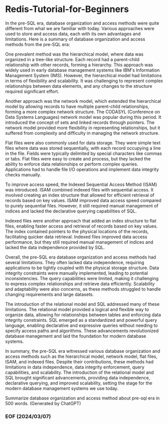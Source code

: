 # Redis-Tutorial-for-Beginners

In the pre-SQL era, database organization and access methods were quite different from what we are familiar with today. Various approaches were used to store and access data, each with its own advantages and limitations. Here is a summary of database organization and access methods from the pre-SQL era:

One prevalent method was the hierarchical model, where data was organized in a tree-like structure. Each record had a parent-child relationship with other records, forming a hierarchy. This approach was widely used in early database management systems like IBM's Information Management System (IMS). However, the hierarchical model had limitations in terms of flexibility and scalability. It was challenging to represent complex relationships between data elements, and any changes to the structure required significant effort.

Another approach was the network model, which extended the hierarchical model by allowing records to have multiple parent-child relationships, forming a more complex network structure. The CODASYL (Conference on Data Systems Languages) network model was popular during this period. It introduced the concept of sets and linked records through pointers. The network model provided more flexibility in representing relationships, but it suffered from complexity and difficulty in managing the network structure.

Flat files were also commonly used for data storage. They were simple text files where data was stored sequentially, with each record occupying a line in the file. Fields were typically delimited by special characters like commas or tabs. Flat files were easy to create and process, but they lacked the ability to enforce data relationships or perform complex queries. Applications had to handle file I/O operations and implement data integrity checks manually.

To improve access speed, the Indexed Sequential Access Method (ISAM) was introduced. ISAM combined indexed files with sequential access. It involved creating an index structure that allowed for efficient retrieval of records based on key values. ISAM improved data access speed compared to purely sequential files. However, it still required manual management of indices and lacked the declarative querying capabilities of SQL.

Indexed files were another approach that added an index structure to flat files, enabling faster access and retrieval of records based on key values. The index contained pointers to the physical locations of the records, facilitating quicker data retrieval. Indexed files improved data access performance, but they still required manual management of indices and lacked the data independence provided by SQL.

Overall, the pre-SQL era database organization and access methods had several limitations. They often lacked data independence, requiring applications to be tightly coupled with the physical storage structure. Data integrity constraints were manually implemented, leading to potential inconsistencies. The query capabilities were limited, making it challenging to express complex relationships and retrieve data efficiently. Scalability and adaptability were also concerns, as these methods struggled to handle changing requirements and large datasets.

The introduction of the relational model and SQL addressed many of these limitations. The relational model provided a logical and flexible way to organize data, allowing for relationships between tables and enforcing data integrity constraints. SQL emerged as a standardized and powerful query language, enabling declarative and expressive queries without needing to specify access paths and algorithms. These advancements revolutionized database management and laid the foundation for modern database systems.

In summary, the pre-SQL era witnessed various database organization and access methods such as the hierarchical model, network model, flat files, ISAM, and indexed files. Despite their contributions, these methods had limitations in data independence, data integrity enforcement, query capabilities, and scalability. The introduction of the relational model and SQL brought significant advancements, providing data independence, declarative querying, and improved scalability, setting the stage for the modern database management systems we use today.


Summarize database organization and access method about pre-sql era in 500 words.
(Generated by ChatGPT)

### EOF (2024/03/07)
